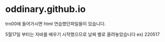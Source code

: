 # oddinary.github.io

trn00에 들어가시면 html 연습했던파일들이 있습니다.

5월17일 부터는 
자바를 배우기 시작했으므로 날짜 별로 올려놓았습니다 ex) 220517
